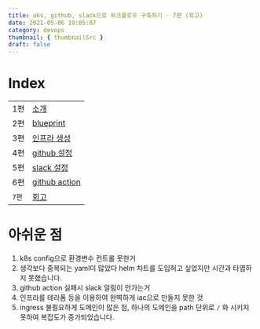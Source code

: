 ```yaml
---
title: aks, github, slack으로 워크플로우 구축하기 - 7편 (회고)
date: 2021-05-06 19:05:07
category: devops
thumbnail: { thumbnailSrc }
draft: false
---
```


# Index

|       |                                                            |
| ----- | ---------------------------------------------------------- |
| 1편   | [소개](/devops/workflows-with-aks-github-slack-1)          |
| 2편   | [blueprint](/devops/workflows-with-aks-github-slack-2)     |
| 3편   | [인프라 생성](/devops/workflows-with-aks-github-slack-3)   |
| 4편   | [github 설정](/devops/workflows-with-aks-github-slack-4)   |
| 5편   | [slack 설정](/devops/workflows-with-aks-github-slack-5)    |
| 6편   | [github action](/devops/workflows-with-aks-github-slack-6) |
| `7편` | [회고](/devops/workflows-with-aks-github-slack-7)          |

# 아쉬운 점

1. k8s config으로 환경변수 컨트롤 못한거
1. 생각보다 중복되는 yaml이 많았다 helm 차트를 도입허고 싶었지만 시간과 타엽하지 못했습니다.
1. github action 실패시 slack 알림이 안가는거
1. 인프라를 테라폼 등을 이용하여 완벽하게 iac으로 만들지 못한 것
1. ingress 불필요하게 도메인이 많은 점, 하나의 도메인을 path 단위로 `/` 화 시키지 못하여 복잡도가 증가되었습니다.
